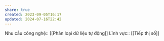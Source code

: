 ```yaml
---
share: true
created: 2023-09-05T16:17
updated: 2024-07-16T22:42
---
```

Nhu cầu công nghệ:: [[Phân loại dữ liệu tự động]]
Lĩnh vực:: [[Tiếp thị số]]